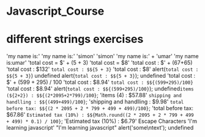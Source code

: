 # Javascript_Course
# different strings exercises
'my name is:'
'my name is:'
'simon'
'simon'
'my name is:' + 'umar'
'my name is:umar'
'total cost = $' + (5 + 3)
'total cost = $8'
'total cost : $' + (67+65)
'total cost : $132'
`total cost : $${5 + 3}`
'total cost : $8'
alert(`total cost : $${5 + 3}`)
undefined
alert(`total cost : $${5 + 3}`);
undefined
'total cost : $' + (599 + 295) / 100
'total cost : $8.94'
`total cost : $${(599+295)/100}`
'total cost : $8.94'
alert(`total cost : $${(599+295)/100}`);
undefined`items (${2+2}) : $${(2*2095+2*799)/100}`;
'items (4) : $57.88'
`shipping and handlling : $${(499+499)/100}`;
'shipping and handlling : $9.98'
`total before tax: $${(2 * 2095 + 2 * 799 + 499 + 499)/100}`;
'total before tax: $67.86'
`Estimated tax (10%) : $${Math.round((2 * 2095 + 2 * 799 + 499 + 499) * 0.1) / 100}`;
'Estimated tax (10%) : $6.79'
Escape Characters
'I\'m learning javascript'
"I'm learning javascript"
alert('some\ntext');
undefined
